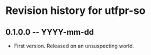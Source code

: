 # Revision history for utfpr-so

## 0.1.0.0 -- YYYY-mm-dd

* First version. Released on an unsuspecting world.
